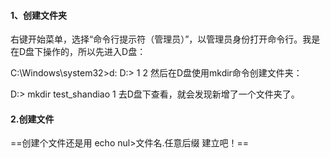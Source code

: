 #### 1、创建文件夹
右键开始菜单，选择“命令行提示符（管理员）”，以管理员身份打开命令行。我是在D盘下操作的，所以先进入D盘：

C:\Windows\system32>d:
D:\>
1
2
然后在D盘使用mkdir命令创建文件夹：

D:\> mkdir test_shandiao
1
去D盘下查看，就会发现新增了一个文件夹了。

#### 2.创建文件

==创建个文件还是用   echo nul>文件名.任意后缀   建立吧！==

